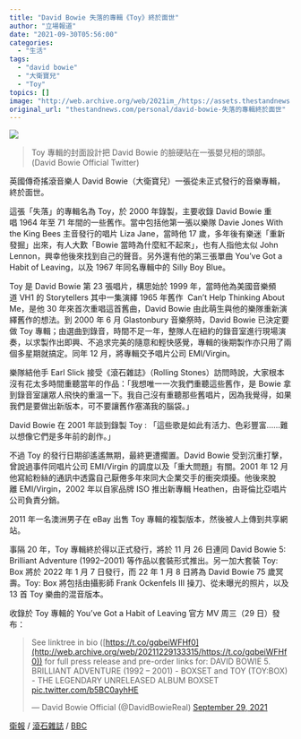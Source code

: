 ```yaml
---
title: "David Bowie 失落的專輯《Toy》終於面世"
author: "立場報道"
date: "2021-09-30T05:56:00"
categories:
  - "生活"
tags:
  - "david bowie"
  - "大衛寶兒"
  - "Toy"
topics: []
image: "http://web.archive.org/web/2021im_/https://assets.thestandnews.com/media/photos/Bowie.png"
original_url: "thestandnews.com/personal/david-bowie-失落的專輯終於面世"
---
```

![](http://web.archive.org/web/2021im_/https://assets.thestandnews.com/media/photos/Bowie.png)
> Toy 專輯的封面設計把 David Bowie 的臉硬貼在一張嬰兒相的頭部。(David Bowie Official Twitter)

英國傳奇搖滾音樂人 David Bowie（大衛寶兒）一張從未正式發行的音樂專輯，終於面世。

這張「失落」的專輯名為 Toy，於 2000 年錄製，主要收錄 David Bowie 重唱 1964 年至 71 年間的一些舊作。當中包括他第一張以樂隊 Davie Jones With the King Bees 主音發行的唱片 Liza Jane，當時他 17 歲，多年後有樂迷「重新發掘」出來，有人大歎「Bowie 當時為什麼紅不起來」，也有人指他太似 John Lennon，興幸他後來找到自己的聲音。另外還有他的第三張單曲 You’ve Got a Habit of Leaving，以及 1967 年同名專輯中的 Silly Boy Blue。

Toy 是 David Bowie 第 23 張唱片，構思始於 1999 年，當時他為美國音樂頻道 VH1 的 Storytellers 其中一集演繹 1965 年舊作  Can’t Help Thinking About Me，是他 30 年來首次重唱這首舊曲，David Bowie 由此萌生與他的樂隊重新演繹舊作的想法。到 2000 年 6 月 Glastonbury 音樂祭時，David Bowie 已決定要做 Toy 專輯；由選曲到錄音，時間不足一年，整隊人在紐約的錄音室進行現場演奏，以求製作出即興、不追求完美的隨意和輕快感覺，專輯的後期製作亦只用了兩個多星期就搞定。同年 12 月，將專輯交予唱片公司 EMI/Virgin。

樂隊結他手 Earl Slick 接受《滾石雜誌》（Rolling Stones）訪問時說，大家根本沒有花太多時間重聽當年的作品：「我想唯一一次我們重聽這些舊作，是 Bowie 拿到錄音室讓眾人飛快的重溫一下。我自己沒有重聽那些舊唱片，因為我覺得，如果我們是要做出新版本，可不要讓舊作塞滿我的腦袋。」

David Bowie 在 2001 年談到錄製 Toy : 「這些歌是如此有活力、色彩豐富......難以想像它們是多年前的創作。」

不過 Toy 的發行日期卻遙遙無期，最終更遭擱置。David Bowie 受到沉重打擊，曾說過事件同唱片公司 EMI/Virgin 的調度以及「重大問題」有關。2001 年 12 月他寫給粉絲的通訊中透露自己厭倦多年來同大企業交手的衝突煩擾。他後來脫離 EMI/Virgin，2002 年以自家品牌 ISO 推出新專輯 Heathen，由哥倫比亞唱片公司負責分銷。

2011 年一名澳洲男子在 eBay 出售 Toy 專輯的複製版本，然後被人上傳到共享網站。

事隔 20 年，Toy 專輯終於得以正式發行，將於 11 月 26 日連同 David Bowie 5: Brilliant Adventure (1992–2001) 等作品以套裝形式推出。另一加大套裝 Toy: Box 將於 2022 年 1 月 7 日發行，而 22 年 1 月 8 日將為 David Bowie 75 歲冥壽。Toy: Box 將包括由攝影師 Frank Ockenfels III 操刀、從未曝光的照片，以及 13 首 Toy 樂曲的混音版本。

收錄於 Toy 專輯的 You’ve Got a Habit of Leaving 官方 MV 周三（29 日）發布：

> See linktree in bio ([https://t.co/gqbeiWFHf0](http://web.archive.org/web/20211229133315/https://t.co/gqbeiWFHf0)) for full press release and pre-order links for: DAVID BOWIE 5. BRILLIANT ADVENTURE (1992 – 2001) - BOXSET and TOY (TOY:BOX) - THE LEGENDARY UNRELEASED ALBUM BOXSET [pic.twitter.com/b5BC0ayhHE](http://web.archive.org/web/20211229133315/https://t.co/b5BC0ayhHE)
> 
> — David Bowie Official (@DavidBowieReal) [September 29, 2021](http://web.archive.org/web/20211229133315/https://twitter.com/DavidBowieReal/status/1443219454410862595?ref_src=twsrc%5Etfw)

[衛報](http://web.archive.org/web/20211229133315/https://www.theguardian.com/music/2021/sep/29/david-bowie-unreleased-2001-album-toy-to-get-official-issue) / [滾石雜誌](http://web.archive.org/web/20211229133315/https://www.rollingstone.com/music/music-news/david-bowie-lost-album-toy-box-set-1232175/) / [BBC](http://web.archive.org/web/20211229133315/https://www.bbc.co.uk/news/entertainment-arts-58739175)